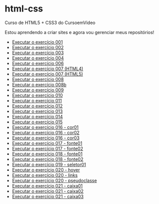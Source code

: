 # html-css
 Curso de HTML5 + CSS3 do CursoemVideo

 Estou aprendendo a criar sites e agora vou gerenciar meus repositórios!

<p></p>
<p></p>
<ul>
   <li>
     <a href="https://michellycruz.github.io/html-css/exercicios/ex001/index.html">Executar o exercício 001</a>
   </li>
   <li>
     <a href="https://michellycruz.github.io/html-css/exercicios/ex002/index.html">Executar o exercício 002</a>
   </li>
   <li>
     <a href="https://michellycruz.github.io/html-css/exercicios/ex003/index.html">Executar o exercício 003</a>
   </li>
   <li>
     <a href="https://michellycruz.github.io/html-css/exercicios/ex004/index.html">Executar o exercício 004</a>
   </li>
   <li>
     <a href="https://michellycruz.github.io/html-css/exercicios/ex006/index.html">Executar o exercício 006</a>
   </li>
   <li>
     <a href="https://michellycruz.github.io/html-css/exercicios/ex007/html4.html">Executar o exercício 007 (HTML4)</a>
   </li>
   <li>
     <a href="https://michellycruz.github.io/html-css/exercicios/ex007/html5.html">Executar o exercício 007 (HTML5)</a>
   </li>
   <li>
      <a href="https://michellycruz.github.io/html-css/exercicios/ex008/index.html">Executar o exercício 008</a>
   </li>
   <li>
      <a href="https://michellycruz.github.io/html-css/exercicios/ex008b/index.html">Executar o exercício 008b</a>
   </li>
   <li>
      <a href="https://michellycruz.github.io/html-css/exercicios/ex009/index.html">Executar o exercício 009</a>
   </li>
   <li>
      <a href="https://michellycruz.github.io/html-css/exercicios/ex010/index.html">Executar o exercício 010</a>
   </li>
   <li>
      <a href="https://michellycruz.github.io/html-css/exercicios/ex011/index.html">Executar o exercício 011</a>
   </li>
   <li>
      <a href="https://michellycruz.github.io/html-css/exercicios/ex012/index.html">Executar o exercício 012</a>
   </li>
   <li>
      <a href="https://michellycruz.github.io/html-css/exercicios/ex013/index.html">Executar o exercício 013</a>
   </li>
   <li>
      <a href="https://michellycruz.github.io/html-css/exercicios/ex014/index.html">Executar o exercício 014</a>
   </li>
   <li>
      <a href="https://michellycruz.github.io/html-css/exercicios/ex015/index.html">Executar o exercício 015</a>
   </li>
   <li>
      <a href="https://michellycruz.github.io/html-css/exercicios/ex016/cor01.html">Executar o exercício 016 - cor01</a>
   </li>
   <li>
      <a href="https://michellycruz.github.io/html-css/exercicios/ex016/cor02.html">Executar o exercício 016 - cor02</a>
   </li>
   <li>
      <a href="https://michellycruz.github.io/html-css/exercicios/ex016/cor03.html">Executar o exercício 016 - cor03</a>
   </li>
   <li>
      <a href="https://michellycruz.github.io/html-css/exercicios/ex017/fonte01.html">Executar o exercício 017 - fonte01</a>
   </li>
   <li>
      <a href="https://michellycruz.github.io/html-css/exercicios/ex017/fonte02.html">Executar o exercício 017 - fonte02</a>
   </li>
   <li>
      <a href="https://michellycruz.github.io/html-css/exercicios/ex018/fonte01.html">Executar o exercício 018 - fonte01</a>
   </li>
   <li>
      <a href="https://michellycruz.github.io/html-css/exercicios/ex018/fonte02.html">Executar o exercício 018 - fonte02</a>
   </li>
   <li>
      <a href="https://michellycruz.github.io/html-css/exercicios/ex019/seletor01.html">Executar o exercício 019 - seletor01</a>
   </li>
   <li>
      <a href="https://michellycruz.github.io/html-css/exercicios/ex020/hover.html">Executar o exercício 020 - hover</a>
   </li>
   <li>
      <a href="https://michellycruz.github.io/html-css/exercicios/ex020/links.html">Executar o exercício 020 - links</a>
   </li>
   <li>
      <a href="https://michellycruz.github.io/html-css/exercicios/ex020/pseudoclasse.html">Executar o exercício 020 - pseudoclasse</a>
   </li>
   <li>
      <a href="https://michellycruz.github.io/html-css/exercicios/ex021/caixa01.html">Executar o exercício 021 - caixa01</a>
   </li> 
   <li>
      <a href="https://michellycruz.github.io/html-css/exercicios/ex021/caixa02.html">Executar o exercício 021 - caixa02</a>
   </li>
   <li>
      <a href="https://michellycruz.github.io/html-css/exercicios/ex021/caixa03.html">Executar o exercício 021 - caixa03</a>
   </li> 
</ul>






